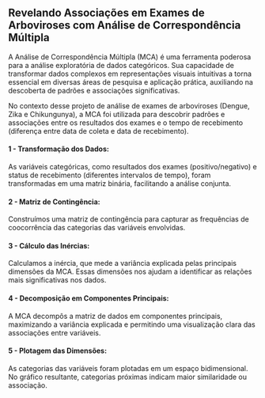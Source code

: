## Revelando Associações em Exames de Arboviroses com Análise de Correspondência Múltipla

A Análise de Correspondência Múltipla (MCA) é uma ferramenta poderosa para a análise exploratória de dados categóricos. Sua capacidade de transformar dados complexos em representações visuais intuitivas a torna essencial em diversas áreas de pesquisa e aplicação prática, auxiliando na descoberta de padrões e associações significativas.

No contexto desse projeto de análise de exames de arboviroses (Dengue, Zika e Chikungunya), a MCA foi utilizada para descobrir padrões e associações entre os resultados dos exames e o tempo de recebimento (diferença entre data de coleta e data de recebimento).

#### 1 - Transformação dos Dados:

As variáveis categóricas, como resultados dos exames (positivo/negativo) e status de recebimento (diferentes intervalos de tempo), foram transformadas em uma matriz binária, facilitando a análise conjunta.

#### 2 - Matriz de Contingência:

Construímos uma matriz de contingência para capturar as frequências de coocorrência das categorias das variáveis envolvidas.

#### 3 - Cálculo das Inércias:

Calculamos a inércia, que mede a variância explicada pelas principais dimensões da MCA. Essas dimensões nos ajudam a identificar as relações mais significativas nos dados.

#### 4 - Decomposição em Componentes Principais:

A MCA decompôs a matriz de dados em componentes principais, maximizando a variância explicada e permitindo uma visualização clara das associações entre variáveis.

#### 5 - Plotagem das Dimensões:

As categorias das variáveis foram plotadas em um espaço bidimensional. No gráfico resultante, categorias próximas indicam maior similaridade ou associação.
